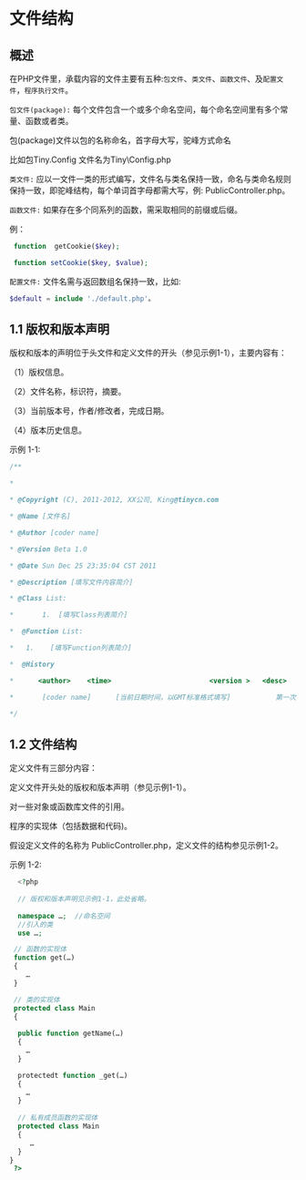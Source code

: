 文件结构
=======

概述
----

在PHP文件里，承载内容的文件主要有五种:`包文件`、`类文件`、`函数文件`、及`配置文件`，`程序执行文件`。

`包文件(package):` 每个文件包含一个或多个命名空间，每个命名空间里有多个常量、函数或者类。

包(package)文件以包的名称命名，首字母大写，驼峰方式命名

比如包Tiny.Config  文件名为Tiny\Config.php

`类文件:` 应以一文件一类的形式编写，文件名与类名保持一致，命名与类命名规则保持一致，即驼峰结构，每个单词首字母都需大写，例: PublicController.php。

`函数文件:` 如果存在多个同系列的函数，需采取相同的前缀或后缀。

例：
```php
 function  getCookie($key);

 function setCookie($key, $value);
```

`配置文件:` 文件名需与返回数组名保持一致，比如:
```php
$default = include './default.php'。
```
 

1.1 版权和版本声明
----
版权和版本的声明位于头文件和定义文件的开头（参见示例1-1），主要内容有：

（1）版权信息。

（2）文件名称，标识符，摘要。

（3）当前版本号，作者/修改者，完成日期。

（4）版本历史信息。

 

示例 1-1:
```php
/**

*

* @Copyright (C), 2011-2012, XX公司, King@tinycn.com

* @Name [文件名]

* @Author [coder name]

* @Version Beta 1.0

* @Date Sun Dec 25 23:35:04 CST 2011

* @Description [填写文件内容简介]

* @Class List:

*       1.  [填写Class列表简介]

*  @Function List:

*   1.    [填写Function列表简介]

*  @History

*      <author>    <time>                        <version >   <desc>

*       [coder name]      [当前日期时间，以GMT标准格式填写]           第一次建立该文件

*/
```
 

 

1.2 文件结构
----
定义文件有三部分内容：

定义文件开头处的版权和版本声明（参见示例1-1）。

对一些对象或函数库文件的引用。

程序的实现体（包括数据和代码)。

假设定义文件的名称为 PublicController.php，定义文件的结构参见示例1-2。

 示例 1-2:
```php
  <?php
  
  // 版权和版本声明见示例1-1，此处省略。
  
  namespace …;  //命名空间
  //引入的类  
  use …; 

 // 函数的实现体
 function get(…)
 {
    …
 }

 // 类的实现体
 protected class Main
 {
 
  public function getName(…)
  {
    …
  }

  protectedt function _get(…)
  {
    …
  } 
 
  // 私有成员函数的实现体
  protected class Main
  {
     …
  }
}
 ?>
```
